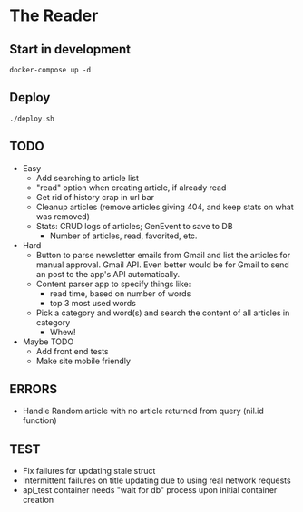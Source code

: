 # The Reader

## Start in development
    docker-compose up -d

## Deploy
    ./deploy.sh

TODO
----
* Easy
  * Add searching to article list
  * "read" option when creating article, if already read
  * Get rid of history crap in url bar
  * Cleanup articles (remove articles giving 404, and keep stats on what was removed)
  * Stats: CRUD logs of articles; GenEvent to save to DB
    * Number of articles, read, favorited, etc.
* Hard
  * Button to parse newsletter emails from Gmail and list the articles for  
    manual approval. Gmail API. Even better would be for Gmail to send an post
    to the app's API automatically. 
  * Content parser app to specify things like:
    * read time, based on number of words
    * top 3 most used words
  * Pick a category and word(s) and search the content of all articles in category
    * Whew!
* Maybe TODO
  * Add front end tests
  * Make site mobile friendly

ERRORS
--
* Handle Random article with no article returned from query (nil.id function)

TEST
--
* Fix failures for updating stale struct
* Intermittent failures on title updating due to using real network requests
* api_test container needs "wait for db" process upon initial container creation

